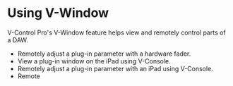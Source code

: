 # Using V-Window

V-Control Pro's V-Window feature helps view and remotely control parts of a DAW.

* Remotely adjust a plug-in parameter with a hardware fader.
* View a plug-in window on the iPad using V-Console.
* Remotely adjust a plug-in parameter with an iPad using V-Console.
* Remote 